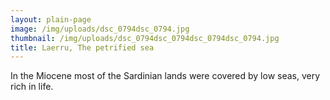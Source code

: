 ```yaml
---
layout: plain-page
image: /img/uploads/dsc_0794dsc_0794.jpg
thumbnail: /img/uploads/dsc_0794dsc_0794dsc_0794dsc_0794.jpg
title: Laerru, The petrified sea
---
```

In the Miocene most of the Sardinian lands were covered by low seas, very rich in life.